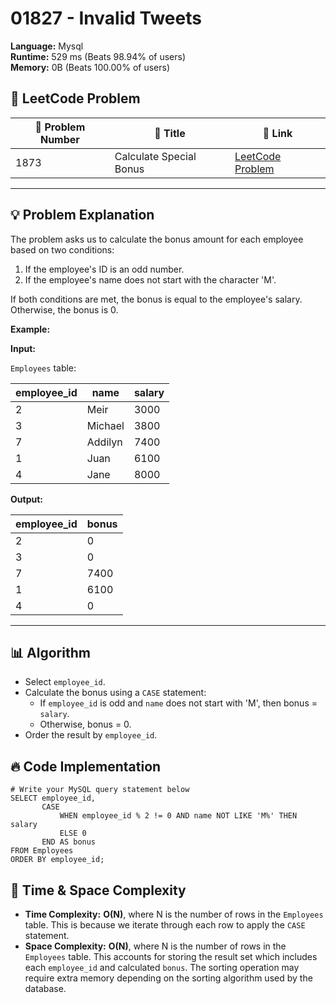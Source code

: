 # 01827 - Invalid Tweets
    
**Language:** Mysql  
**Runtime:** 529 ms (Beats 98.94% of users)  
**Memory:** 0B (Beats 100.00% of users)  

## 📝 **LeetCode Problem**
| 🔢 Problem Number | 📌 Title | 🔗 Link |
|------------------|--------------------------|--------------------------|
| 1873 | Calculate Special Bonus | [LeetCode Problem](https://leetcode.com/problems/calculate-special-bonus/) |

---

## 💡 **Problem Explanation**
The problem asks us to calculate the bonus amount for each employee based on two conditions:

1.  If the employee's ID is an odd number.
2.  If the employee's name does not start with the character 'M'.

If both conditions are met, the bonus is equal to the employee's salary. Otherwise, the bonus is 0.

**Example:**

**Input:**

`Employees` table:

| employee_id | name    | salary |
|-------------|---------|--------|
| 2           | Meir    | 3000   |
| 3           | Michael | 3800   |
| 7           | Addilyn | 7400   |
| 1           | Juan    | 6100   |
| 4           | Jane    | 8000   |

**Output:**

| employee_id | bonus |
|-------------|-------|
| 2           | 0     |
| 3           | 0     |
| 7           | 7400  |
| 1           | 6100  |
| 4           | 0     |

---

## 📊 **Algorithm**

*   Select `employee_id`.
*   Calculate the bonus using a `CASE` statement:
    *   If `employee_id` is odd and `name` does not start with 'M', then bonus = `salary`.
    *   Otherwise, bonus = 0.
*   Order the result by `employee_id`.

## 🔥 **Code Implementation**

```mysql
# Write your MySQL query statement below
SELECT employee_id,
       CASE
           WHEN employee_id % 2 != 0 AND name NOT LIKE 'M%' THEN salary
           ELSE 0
       END AS bonus
FROM Employees
ORDER BY employee_id;
```

## 🚀 **Time & Space Complexity**

*   **Time Complexity:** **O(N)**, where N is the number of rows in the `Employees` table.  This is because we iterate through each row to apply the `CASE` statement.
*   **Space Complexity:** **O(N)**, where N is the number of rows in the `Employees` table. This accounts for storing the result set which includes each `employee_id` and calculated `bonus`. The sorting operation may require extra memory depending on the sorting algorithm used by the database.
    